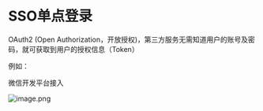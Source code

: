 # SSO单点登录

OAuth2 (Open Authorization，开放授权)，第三方服务无需知道用户的账号及密码，就可获取到用户的授权信息（Token）

例如：

微信开发平台接入

![image.png](https://help-static-aliyun-doc.aliyuncs.com/assets/img/zh-CN/1704794951/p132466.png)
